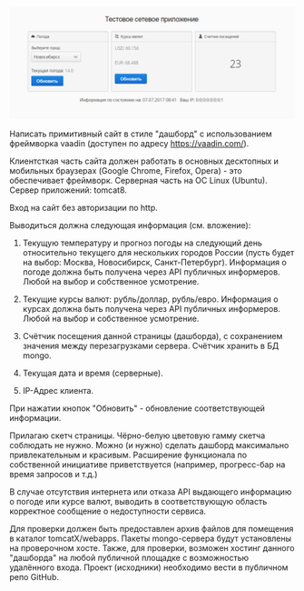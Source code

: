 ![alt text](screen_board.png)

Написать примитивный сайт в стиле "дашборд" с использованием фреймворка vaadin (доступен по адресу https://vaadin.com/).

Клиентсткая часть сайта должен работать в основных десктопных и мобильных браузерах (Google Chrome, Firefox, Opera) - это обеспечивает фреймворк.
Серверная часть на ОС Linux (Ubuntu). Сервер приложений: tomcat8.

Вход на сайт без авторизации по http.

Выводиться должна следующая информация (см. вложение):

1. Текущую температуру и прогноз погоды на следующий день относительно текущего для нескольких городов России (пусть будет на выбор: Москва, Новосибирск, Санкт-Петербург). Информация о погоде должна быть получена через API публичных информеров. Любой на выбор и собственное усмотрение.

2. Текущие курсы валют: рубль/доллар, рубль/евро. Информация о курсах должна быть получена через API публичных информеров. Любой на выбор и собственное усмотрение.

3. Счётчик посещения данной страницы (дашборда), с сохранением значения между перезагрузками сервера. Счётчик хранить в БД mongo.

4. Текущая дата и время (серверные).

5. IP-Адрес клиента.

При нажатии кнопок "Обновить" - обновление соответствующей информации.

Прилагаю скетч страницы. Чёрно-белую цветовую гамму скетча соблюдать не нужно. Можно (и нужно) сделать дашборд максимально привлекательным и красивым. Расширение функционала по собственной инициативе приветствуется (например, прогресс-бар на время запросов и т.д.)

В случае отсутствия интернета или отказа API выдающего информацию о погоде или курсе валют, выводить в соответствующую область корректное сообщение о недоступности сервиса.

Для проверки должен быть предоставлен архив файлов для помещения в каталог tomcatX/webapps. Пакеты mongo-сервера будут установлены на проверочном хосте.
Также, для проверки, возможен хостинг данного "дашборда" на любой публичной площадке с возможностью удалённого входа.
Проект (исходники) необходимо вести в публичном репо GitHub.